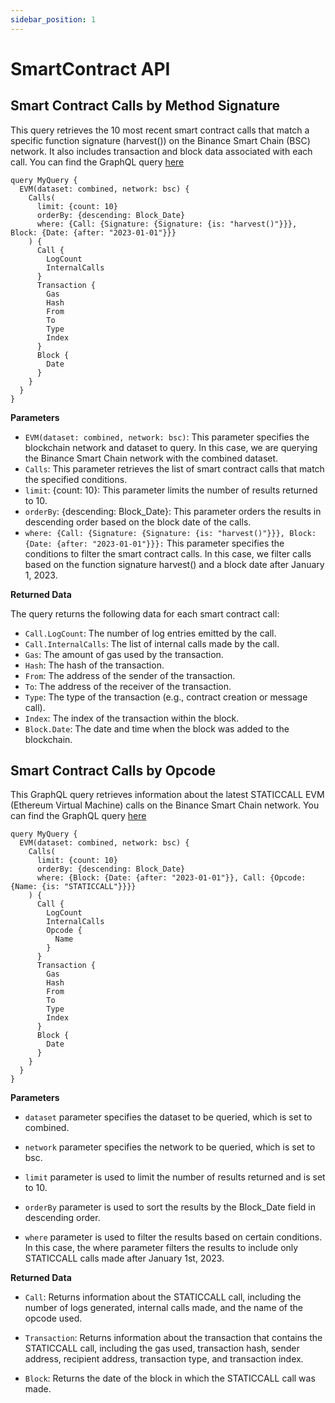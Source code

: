 ```yaml
---
sidebar_position: 1
---
```


# SmartContract API

## Smart Contract Calls by Method Signature



This query retrieves the 10 most recent smart contract calls that match a specific function signature (harvest()) on the Binance Smart Chain (BSC) network. It also includes transaction and block data associated with each call. 
You can find the GraphQL query [here](https://graphql.bitquery.io/ide/Calls-by-Method-Signature)


```
query MyQuery {
  EVM(dataset: combined, network: bsc) {
    Calls(
      limit: {count: 10}
      orderBy: {descending: Block_Date}
      where: {Call: {Signature: {Signature: {is: "harvest()"}}}, Block: {Date: {after: "2023-01-01"}}}
    ) {
      Call {
        LogCount
        InternalCalls
      }
      Transaction {
        Gas
        Hash
        From
        To
        Type
        Index
      }
      Block {
        Date
      }
    }
  }
}
```

**Parameters**
- `EVM(dataset: combined, network: bsc)`: This parameter specifies the blockchain network and dataset to query. In this case, we are querying the Binance Smart Chain network with the combined dataset.
- `Calls`: This parameter retrieves the list of smart contract calls that match the specified conditions.
- `limit`: {count: 10}: This parameter limits the number of results returned to 10.
- `orderBy`: {descending: Block_Date}: This parameter orders the results in descending order based on the block date of the calls.
- `where: {Call: {Signature: {Signature: {is: "harvest()"}}}, Block: {Date: {after: "2023-01-01"}}}:` This parameter specifies the conditions to filter the smart contract calls. In this case, we filter calls based on the function signature harvest() and a block date after January 1, 2023.

**Returned Data**

The query returns the following data for each smart contract call:

- `Call.LogCount`: The number of log entries emitted by the call.
- `Call.InternalCalls`: The list of internal calls made by the call.
- `Gas`: The amount of gas used by the transaction.
- `Hash`: The hash of the transaction.
- `From`: The address of the sender of the transaction.
- `To`: The address of the receiver of the transaction.
- `Type`: The type of the transaction (e.g., contract creation or message call).
- `Index`: The index of the transaction within the block.
- `Block.Date`: The date and time when the block was added to the blockchain.

## Smart Contract Calls by Opcode


This GraphQL query retrieves information about the latest STATICCALL EVM (Ethereum Virtual Machine) calls on the Binance Smart Chain network.
You can find the GraphQL query [here](https://graphql.bitquery.io/ide/Smart-Contract-Calls-by-Opcode)

```
query MyQuery {
  EVM(dataset: combined, network: bsc) {
    Calls(
      limit: {count: 10}
      orderBy: {descending: Block_Date}
      where: {Block: {Date: {after: "2023-01-01"}}, Call: {Opcode: {Name: {is: "STATICCALL"}}}}
    ) {
      Call {
        LogCount
        InternalCalls
        Opcode {
          Name
        }
      }
      Transaction {
        Gas
        Hash
        From
        To
        Type
        Index
      }
      Block {
        Date
      }
    }
  }
}
```

**Parameters**

- `dataset` parameter specifies the dataset to be queried, which is set to combined.

- `network` parameter specifies the network to be queried, which is set to bsc.

- `limit` parameter is used to limit the number of results returned and is set to 10.

- `orderBy` parameter is used to sort the results by the Block_Date field in descending order.

- `where` parameter is used to filter the results based on certain conditions. In this case, the where parameter filters the results to include only STATICCALL calls made after January 1st, 2023.


**Returned Data**

- `Call`: Returns information about the STATICCALL call, including the number of logs generated, internal calls made, and the name of the opcode used.

- `Transaction`: Returns information about the transaction that contains the STATICCALL call, including the gas used, transaction hash, sender address, recipient address, transaction type, and transaction index.

- `Block`: Returns the date of the block in which the STATICCALL call was made.
